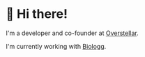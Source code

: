 # 👋 Hi there!

I'm a developer and co-founder at [Overstellar](https://www.overstellar.se).

I'm currently working with [Biologg](https://www.biologg.se).
